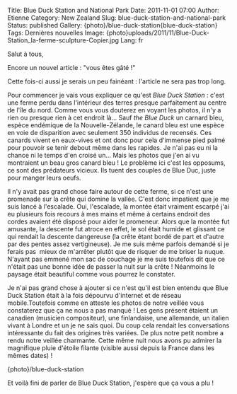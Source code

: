Title: Blue Duck Station and National Park
Date: 2011-11-01 07:00
Author: Etienne
Category: New Zealand
Slug: blue-duck-station-and-national-park
Status: published
Gallery: {photo}/blue-duck-station{blue-duck-station}
Tags: Dernières nouvelles
Image: {photo}uploads/2011/11/Blue-Duck-Station_la-ferme-sculpture-Copier.jpg
Lang: fr

Salut à tous,

Encore un nouvel article : "vous êtes gâté !"

Cette fois-ci aussi je serais un peu fainéant : l'article ne sera pas
trop long.

Pour commencer je vais vous expliquer ce qu'est *Blue Duck Station* :
c'est une ferme perdu dans l'intérieur des terres presque parfaitement
au centre de l'île du nord. Comme vous vous douterez en voyant les
photos, il n'y a rien ou presque rien à cet endroit là... Sauf *the Blue
Duck* un carnard bleu, espèce endémique de la Nouvelle-Zélande, le
canard bleu est une espèce en voie de disparition avec seulement 350
individus de recensés. Ces canards vivent en eaux-vives et ont donc pour
cela d'immense pied palmé pour pouvoir se tenir debout même dans les
rapides. Je n'ai pas eu ni la chance ni le temps d'en croisé un... Mais
les photos que j'en ai vu montraient un beau gros canard bleu ! Le
problème ici c'est les opposums, ce sont des prédateurs vicieux. Ils
tuent des couples de Blue Duc, juste pour manger leurs oeufs.

Il n'y avait pas grand chose faire autour de cette ferme, si ce n'est
une promenade sur la crête qui domine la vallée. C'est donc impatient
que je me suis lancé à l'escalade. Oui, l'escalade, la montée était
vraiment escarpé j'ai eu plusieurs fois recours à mes mains et même à
certains endroit des cordes avaient été disposé pour aider le promeneur.
Alors que la montée fut amusante, la descente fut atroce en effet, le
sol était humide et glissant ce qui rendait la descente dangereuse (la
crête étant bordé de part et d'autre par des pentes assez vertigineuse).
Je me suis même parfois demandé si je ferais pas  mieux de m'arrêter
plutôt que de risquer de me briser la nuque. N'ayant pas emmené mon sac
de couchage je me suis toutefois dit que ce n'était pas une bonne idée
de passer la nuit sur la crête ! Néanmoins le paysage était beautiful
comme vous pourrez le constater.

Je n'ai pas grand chose à ajouter si ce n'est qu'il est bien entendu que
Blue Duck Station était à la fois dépourvu d'internet et de réseau
mobile.Toutefois comme en atteste les photos de notre veillée vous
constaterez que ça ne nous a pas manqué ! Les gens présent étaient un
canadien (musicien compositeur), une finlandaise, une allemande, un
italien vivant à Londre et un je ne sais quoi. Du coup cela rendait les
conversations intéressante du fait des origines très variées. De plus
notre petit nombre a rendu notre veillée charmante. Cette même nuit nous
avons pu admirer la magnifique pluie d'étoile filante (visible aussi
depuis la France dans les mêmes dates) !

{photo}/blue-duck-station

Et voilà fini de parler de Blue Duck Station, j'espère que ça vous a plu
!
